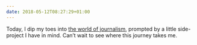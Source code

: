 ```yaml
---
date: 2018-05-12T08:27:29+01:00
---
```


Today, I dip my toes into [the world of journalism](https://www.theguardian.com/guardian-masterclasses/2015/jul/03/how-to-write-compelling-features-a-one-day-journalism-course-will-storr-journalism-course), prompted by a little side-project I have in mind. Can’t wait to see where this journey takes me.
